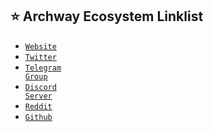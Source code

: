 ## ⭐️ Archway Ecosystem Linklist
- <a href="https://archway.io" target="_blank"><code>Website</code></a>
- <a href="https://twitter.com/archwayhq" target="_blank"><code>Twitter</code></a>
- <a href="https://t.me/archway_hq" target="_blank"><code>Telegram Group</code></a>
- <a href="https://discord.gg/5FVvx3WGfa" target="_blank"><code>Discord Server</code></a>
- <a href="https://www.reddit.com/r/Archway" target="_blank"><code>Reddit</code></a>
- <a href="https://github.com/archway-network" target="_blank"><code>Github</code></a>